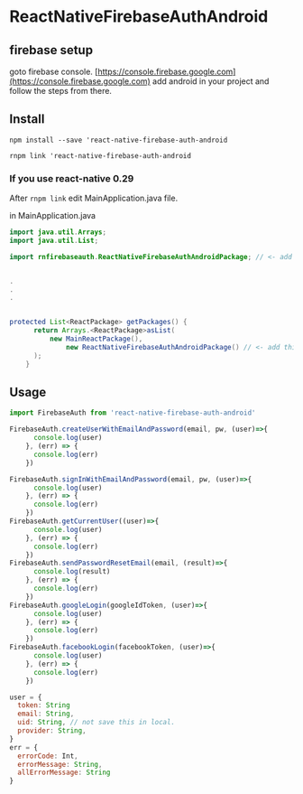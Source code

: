 # ReactNativeFirebaseAuthAndroid

## firebase setup
goto firebase console.
[https://console.firebase.google.com](https://console.firebase.google.com) 
add android in your project and follow the steps from there.


## Install

`npm install --save 'react-native-firebase-auth-android`

`rnpm link 'react-native-firebase-auth-android`

### If you use react-native 0.29
After `rnpm link` edit MainApplication.java file. 

in MainApplication.java
```java
import java.util.Arrays;
import java.util.List;

import rnfirebaseauth.ReactNativeFirebaseAuthAndroidPackage; // <- add this


.
.
.


protected List<ReactPackage> getPackages() {
      return Arrays.<ReactPackage>asList(
          new MainReactPackage(),
              new ReactNativeFirebaseAuthAndroidPackage() // <- add this
      );
    }
```


## Usage
```js
import FirebaseAuth from 'react-native-firebase-auth-android'

FirebaseAuth.createUserWithEmailAndPassword(email, pw, (user)=>{
      console.log(user)
    }, (err) => {
      console.log(err)
    })

FirebaseAuth.signInWithEmailAndPassword(email, pw, (user)=>{
      console.log(user)
    }, (err) => {
      console.log(err)
    })
FirebaseAuth.getCurrentUser((user)=>{
      console.log(user)
    }, (err) => {
      console.log(err)
    })
FirebaseAuth.sendPasswordResetEmail(email, (result)=>{
      console.log(result)
    }, (err) => {
      console.log(err)
    })
FirebaseAuth.googleLogin(googleIdToken, (user)=>{
      console.log(user)
    }, (err) => {
      console.log(err)
    })
FirebaseAuth.facebookLogin(facebookToken, (user)=>{
      console.log(user)
    }, (err) => {
      console.log(err)
    })            
```
```js
user = {
  token: String
  email: String,
  uid: String, // not save this in local. 
  provider: String,
}
err = {
  errorCode: Int,
  errorMessage: String,
  allErrorMessage: String
}
```
